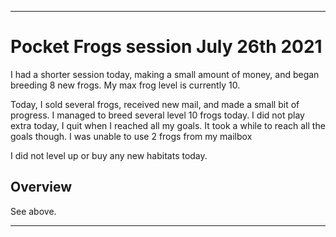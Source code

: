 
***

# Pocket Frogs session July 26th 2021

I had a shorter session today, making a small amount of money, and began breeding 8 new frogs. My max frog level is currently 10.

Today, I sold several frogs, received new mail, and made a small bit of progress. I managed to breed several level 10 frogs today. I did not play extra today, I quit when I reached all my goals. It took a while to reach all the goals though. I was unable to use 2 frogs from my mailbox

I did not level up or buy any new habitats today.

## Overview

See above.

***
